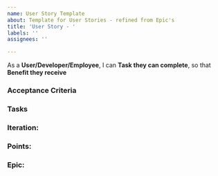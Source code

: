```yaml
---
name: User Story Template
about: Template for User Stories - refined from Epic's
title: 'User Story - '
labels: ''
assignees: ''

---
```


As a **User/Developer/Employee**, I can **Task they can complete**, so that **Benefit they receive**

### Acceptance Criteria

### Tasks

### Iteration:

### Points:

### Epic:
